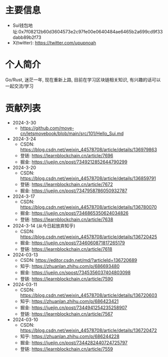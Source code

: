 # 主要信息
- Sui钱包地址:0x7f08212b60d3604573e2c97fe00e0640484ae6465b2a699cd9f33dabb89b2f73
- X(twitter): https://twitter.com/upupnoah

# 个人简介
Go/Rust, 迷茫一年, 现在重新上路, 目前在学习区块链相关知识, 有兴趣的话可以一起交流/学习

# 贡献列表
- 2024-3-30
  - https://github.com/move-cn/letsmovebook/blob/main/src/101/Hello_Sui.md
- 2024-3-24
  - CSDN: https://blog.csdn.net/weixin_44578708/article/details/136979863
  - 登链: https://learnblockchain.cn/article/7696
  - 掘金: https://juejin.cn/post/7349212852644790299
- 2024-3-20
  - CSDN: https://blog.csdn.net/weixin_44578708/article/details/136859791
  - 登链: https://learnblockchain.cn/article/7672
  - 掘金: https://juejin.cn/post/7347958786050932787
- 2024-3-17
  - CSDN: https://blog.csdn.net/weixin_44578708/article/details/136780070
  - 掘金: https://juejin.cn/post/7346865350624034826
  - 登链: https://learnblockchain.cn/article/7638
- 2024-3-14 (从今日起放弃知乎)
  - CSDN: https://blog.csdn.net/weixin_44578708/article/details/136720425
  - 掘金: https://juejin.cn/post/7346060871817265179
  - 登链: https://learnblockchain.cn/article/7618
- 2024-03-13
  - CSDN: https://editor.csdn.net/md/?articleId=136720689
  - 知乎: https://zhuanlan.zhihu.com/p/686693480
  - 掘金: https://juejin.cn/spost/7345356037404803098
  - 登链: https://learnblockchain.cn/article/7590
- 2024-03-11
  - CSDN: https://blog.csdn.net/weixin_44578708/article/details/136720603
  - 知乎: https://zhuanlan.zhihu.com/p/686423421
  - 掘金: https://juejin.cn/post/7344941254235258907
  - 登链: https://learnblockchain.cn/article/7567
- 2024-03-10
  - CSDN: https://blog.csdn.net/weixin_44578708/article/details/136720472
  - 知乎: https://zhuanlan.zhihu.com/p/686244228
  - 掘金: https://juejin.cn/post/7344282440724725797
  - 登链: https://learnblockchain.cn/article/7559